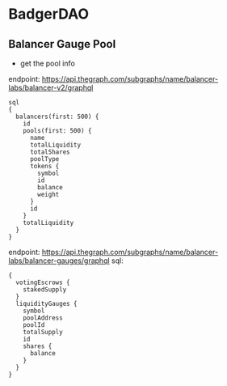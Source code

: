 # BadgerDAO

## Balancer Gauge Pool
- get the pool info

endpoint:
https://api.thegraph.com/subgraphs/name/balancer-labs/balancer-v2/graphql
```
sql
{
  balancers(first: 500) {
    id
    pools(first: 500) {
      name
      totalLiquidity
      totalShares
      poolType
      tokens {
        symbol
        id
        balance
        weight
      }
      id
    }
    totalLiquidity
  }
}
```
endpoint:
https://api.thegraph.com/subgraphs/name/balancer-labs/balancer-gauges/graphql
sql:
```
{
  votingEscrows {
    stakedSupply
  }
  liquidityGauges {
    symbol
    poolAddress
    poolId
    totalSupply
    id
    shares {
      balance
    }
  }
}
```
  

